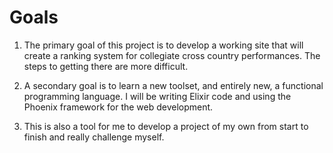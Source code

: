 # Goals

1. The primary goal of this project is to develop a working site that will create a ranking
system for collegiate cross country performances. The steps to getting there are more difficult.

2. A secondary goal is to learn a new toolset, and entirely new, a functional programming
language. I will be writing Elixir code and using the Phoenix framework for the web development.

3. This is also a tool for me to develop a project of my own from start to finish and really
challenge myself. 